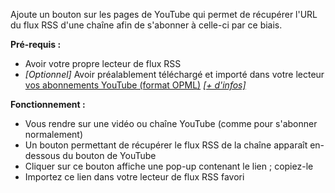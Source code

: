 Ajoute un bouton sur les pages de YouTube qui permet de récupérer l'URL du flux RSS d'une chaîne afin de s'abonner à celle-ci par ce biais.

<b>Pré-requis :</b>
<ul><li>Avoir votre propre lecteur de flux RSS</li>
<li><i>[Optionnel]</i> Avoir préalablement téléchargé et importé dans votre lecteur <a href="https://www.youtube.com/subscription_manager?action_takeout=1" title="Exporter vos abonnements YouTube">vos abonnements YouTube (format OPML)</a> <i><a href="https://support.google.com/youtube/answer/6224202?hl=fr" title="Doc YouTube - RSS">[+ d'infos]</a></i></li></ul>

<b>Fonctionnement :</b>
<ul><li>Vous rendre sur une vidéo ou chaîne YouTube (comme pour s'abonner normalement)</li>
<li>Un bouton permettant de récupérer le flux RSS de la chaîne apparaît en-dessous du bouton de YouTube</li>
<li>Cliquer sur ce bouton affiche une pop-up contenant le lien ; copiez-le</li>
<li>Importez ce lien dans votre lecteur de flux RSS favori</li></ul>

